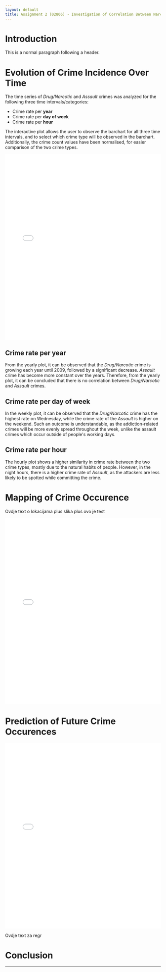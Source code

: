 ```yaml
---
layout: default
title: Assignment 2 (02806) - Investigation of Correlation Between Narcotic and Assault Incidents in San Francisco
---
```



# Introduction

This is a normal paragraph following a header. 


# Evolution of Crime Incidence Over Time

The time series of _Drug/Narcotic_ and _Assault_ crimes was analyzed for the following three time intervals/categories: 

* Crime rate per **year**
* Crime rate per **day of week**
* Crime rate per **hour**  

The interactive plot allows the user to observe the barchart for all three time intervals, and to select which crime type will be observed in the barchart. Additionally, the crime count values have been normalised, for easier comparison of the two crime types.

<iframe src="crimes_plot1.html" style="width:100%;height:600px;border:none;"></iframe>

## Crime rate per year

From the yearly plot, it can be observed that the _Drug/Narcotic_ crime is growing each year until 2009, followed by a significant decrease. _Assault_ crime has become more constant over the years. Therefore, from the yearly plot, it can be concluded that there is no correlation between _Drug/Narcotic_ and _Assault_ crimes. 

## Crime rate per day of week

In the weekly plot, it can be observed that the _Drug/Narcotic_ crime has the highest rate on Wednesday, while the crime rate of the _Assault_ is higher on the weekend. Such an outcome is understandable, as the addiction-related crimes will be more evenly spread throughout the week, unlike the assault crimes which occur outside of people's working days. 


## Crime rate per hour

The hourly plot shows a higher similarity in crime rate between the two crime types, mostly due to the natural habits of people. However, in the night hours, there is a higher crime rate of _Assault_, as the attackers are less likely to be spotted while committing the crime.

# Mapping of Crime Occurence

Ovdje text o lokacijama plus slika plus ovo je test

<iframe src="choropleth_mapbox.html" style="width:100%;height:600px;border:none;"></iframe>


# Prediction of Future Crime Occurences

<iframe src="crime_regression_plots.html" style="width:100%;height:600px;border:none;"></iframe>

Ovdje text za regr

# Conclusion

* * *


